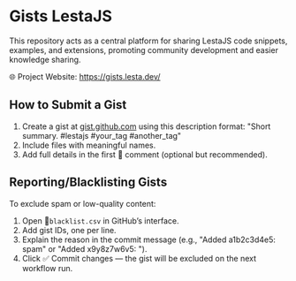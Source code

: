 # Gists LestaJS
This repository acts as a central platform for sharing LestaJS code snippets, examples, and extensions, promoting community development and easier knowledge sharing.

🌐 Project Website: https://gists.lesta.dev/

## How to Submit a Gist
1. Create a gist at [gist.github.com](https://gist.github.com) using this description format:
"Short summary. #lestajs #your_tag #another_tag"
2. Include files with meaningful names.
3. Add full details in the first 💬 comment (optional but recommended).

## Reporting/Blacklisting Gists
To exclude spam or low-quality content:
1. Open 📄`blacklist.csv` in GitHub’s interface.
2. Add gist IDs, one per line.
3. Explain the reason in the commit message (e.g., "Added a1b2c3d4e5: spam" or "Added x9y8z7w6v5: ").
4. Click ✅ Commit changes — the gist will be excluded on the next workflow run.
